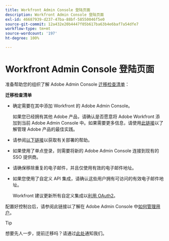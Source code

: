 ```yaml
---
title: Workfront Admin Console 登陆页面
description: Workfront Admin Console 登陆页面
exl-id: 46687939-d237-47ba-88bf-58550046f5e0
source-git-commit: 12a432e20b4447f05b617ba63b4e6baf7a54dfe7
workflow-type: tm+mt
source-wordcount: '197'
ht-degree: 100%

---
```


# Workfront Admin Console 登陆页面

准备帮助您的组织了解 Adobe Admin Console [迁移检查清单](https://experienceleague.adobe.com/docs/workfront/using/administration-and-setup/admin-in-admin-console/prep-for-admin-console.html?lang=zh-Hans)：

**迁移检查清单**

* 确定需要在其中添加 Workfront 的 Adobe Admin Console。

  如果您已经拥有其他 Adobe 产品，请确认是否愿意将 Adobe Workfront 添加到当前 Adobe Admin Console 中。如果需要更多信息，请使用[此链接](https://helpx.adobe.com/cn/enterprise/using/admin-console.html)以了解管理 Adobe 产品的最佳实践。

* 请参阅[以下链接](https://helpx.adobe.com/cn/enterprise/using/deployment-planning.html)以获取有关部署的帮助。
* 如果使用了单点登录，则需要将新的 Adobe Admin Console 连接到现有的 SSO 提供商。
* 请确保移除重复的电子邮件，并且仅使用有效的电子邮件地址。
* 如果您使用了自定义 API 集成，请确认这些用户拥有可访问的有效电子邮件地址。

  Workfront 建议更新所有自定义集成以[利用 OAuth2](https://experienceleague.adobe.com/docs/workfront/using/administration-and-setup/configure-integrations/create-oauth-application.html?lang=zh-Hans)。

配置好控制台后，请参阅此链接以了解在 Adobe Admin Console 中[如何管理用户](https://experienceleague.adobe.com/docs/workfront/using/administration-and-setup/add-users/create-manage-users/admin-console.html?lang=zh-Hans)。

>[!TIP]
>
>想要先人一步，提前迁移吗？请通过[此处](https://workfront.az1.qualtrics.com/jfe/form/SV_9T5LuHf05JUOPAi)通知我们。